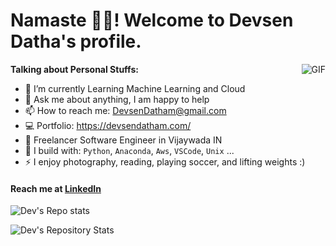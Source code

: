 # Namaste 🙏🏻! Welcome to Devsen Datha's profile.

<img align="right" alt="GIF" src="https://media.giphy.com/media/836HiJc7pgzy8iNXCn/giphy.gif" />
   
**Talking about Personal Stuffs:**

- 🌱 I’m currently Learning Machine Learning and Cloud
- 💬 Ask me about anything, I am happy to help
- 📫 How to reach me: DevsenDatham@gmail.com
- 💻 Portfolio: https://devsendatham.com/
- 🏢 Freelancer Software Engineer  in Vijaywada IN
- 🧰 I build with: `Python`, `Anaconda`, `Aws`, `VSCode`, `Unix` ...
- ⚡ I enjoy photography, reading, playing soccer, and lifting weights :)

#### Reach me at [LinkedIn](www.linkedin.com/in/devsendatha/)

![Dev's Repo stats](https://github.com/Devsendatha/github-stats/blob/master/generated/overview.svg)

![Dev's Repository Stats](https://readme-jokes.vercel.app/api)
